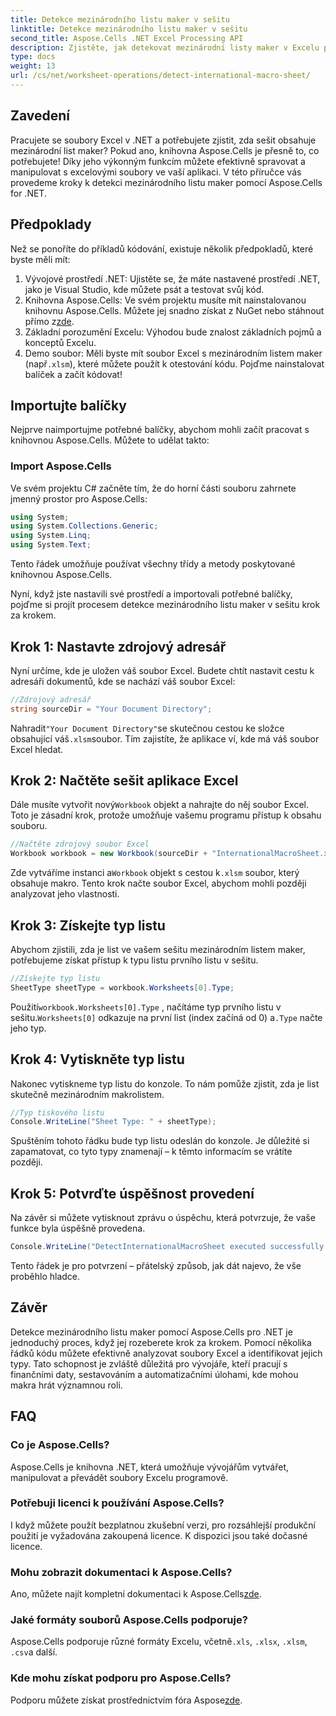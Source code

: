 ```yaml
---
title: Detekce mezinárodního listu maker v sešitu
linktitle: Detekce mezinárodního listu maker v sešitu
second_title: Aspose.Cells .NET Excel Processing API
description: Zjistěte, jak detekovat mezinárodní listy maker v Excelu pomocí Aspose.Cells for .NET s tímto podrobným průvodcem krok za krokem. Ideální pro vývojáře.
type: docs
weight: 13
url: /cs/net/worksheet-operations/detect-international-macro-sheet/
---
```

## Zavedení
Pracujete se soubory Excel v .NET a potřebujete zjistit, zda sešit obsahuje mezinárodní list maker? Pokud ano, knihovna Aspose.Cells je přesně to, co potřebujete! Díky jeho výkonným funkcím můžete efektivně spravovat a manipulovat s excelovými soubory ve vaší aplikaci. V této příručce vás provedeme kroky k detekci mezinárodního listu maker pomocí Aspose.Cells for .NET.
## Předpoklady
Než se ponoříte do příkladů kódování, existuje několik předpokladů, které byste měli mít:
1. Vývojové prostředí .NET: Ujistěte se, že máte nastavené prostředí .NET, jako je Visual Studio, kde můžete psát a testovat svůj kód.
2.  Knihovna Aspose.Cells: Ve svém projektu musíte mít nainstalovanou knihovnu Aspose.Cells. Můžete jej snadno získat z NuGet nebo stáhnout přímo z[zde](https://releases.aspose.com/cells/net/).
3. Základní porozumění Excelu: Výhodou bude znalost základních pojmů a konceptů Excelu.
4.  Demo soubor: Měli byste mít soubor Excel s mezinárodním listem maker (např`.xlsm`), které můžete použít k otestování kódu.
Pojďme nainstalovat balíček a začít kódovat!
## Importujte balíčky
Nejprve naimportujme potřebné balíčky, abychom mohli začít pracovat s knihovnou Aspose.Cells. Můžete to udělat takto:
### Import Aspose.Cells
Ve svém projektu C# začněte tím, že do horní části souboru zahrnete jmenný prostor pro Aspose.Cells:
```csharp
using System;
using System.Collections.Generic;
using System.Linq;
using System.Text;
```
Tento řádek umožňuje používat všechny třídy a metody poskytované knihovnou Aspose.Cells.

Nyní, když jste nastavili své prostředí a importovali potřebné balíčky, pojďme si projít procesem detekce mezinárodního listu maker v sešitu krok za krokem.
## Krok 1: Nastavte zdrojový adresář
Nyní určíme, kde je uložen váš soubor Excel. Budete chtít nastavit cestu k adresáři dokumentů, kde se nachází váš soubor Excel:
```csharp
//Zdrojový adresář
string sourceDir = "Your Document Directory";
```
 Nahradit`"Your Document Directory"`se skutečnou cestou ke složce obsahující váš`.xlsm`soubor. Tím zajistíte, že aplikace ví, kde má váš soubor Excel hledat.
## Krok 2: Načtěte sešit aplikace Excel
 Dále musíte vytvořit nový`Workbook` objekt a nahrajte do něj soubor Excel. Toto je zásadní krok, protože umožňuje vašemu programu přístup k obsahu souboru.
```csharp
//Načtěte zdrojový soubor Excel
Workbook workbook = new Workbook(sourceDir + "InternationalMacroSheet.xlsm");
```
 Zde vytváříme instanci a`Workbook` objekt s cestou k`.xlsm` soubor, který obsahuje makro. Tento krok načte soubor Excel, abychom mohli později analyzovat jeho vlastnosti.
## Krok 3: Získejte typ listu
Abychom zjistili, zda je list ve vašem sešitu mezinárodním listem maker, potřebujeme získat přístup k typu listu prvního listu v sešitu.
```csharp
//Získejte typ listu
SheetType sheetType = workbook.Worksheets[0].Type;
```
 Použití`workbook.Worksheets[0].Type` , načítáme typ prvního listu v sešitu.`Worksheets[0]` odkazuje na první list (index začíná od 0) a`.Type` načte jeho typ.
## Krok 4: Vytiskněte typ listu
Nakonec vytiskneme typ listu do konzole. To nám pomůže zjistit, zda je list skutečně mezinárodním makrolistem.
```csharp
//Typ tiskového listu
Console.WriteLine("Sheet Type: " + sheetType);
```
Spuštěním tohoto řádku bude typ listu odeslán do konzole. Je důležité si zapamatovat, co tyto typy znamenají – k těmto informacím se vrátíte později.
## Krok 5: Potvrďte úspěšnost provedení
Na závěr si můžete vytisknout zprávu o úspěchu, která potvrzuje, že vaše funkce byla úspěšně provedena.
```csharp
Console.WriteLine("DetectInternationalMacroSheet executed successfully.");
```
Tento řádek je pro potvrzení – přátelský způsob, jak dát najevo, že vše proběhlo hladce.
## Závěr
Detekce mezinárodního listu maker pomocí Aspose.Cells pro .NET je jednoduchý proces, když jej rozeberete krok za krokem. Pomocí několika řádků kódu můžete efektivně analyzovat soubory Excel a identifikovat jejich typy. Tato schopnost je zvláště důležitá pro vývojáře, kteří pracují s finančními daty, sestavováním a automatizačními úlohami, kde mohou makra hrát významnou roli. 
## FAQ
### Co je Aspose.Cells?
Aspose.Cells je knihovna .NET, která umožňuje vývojářům vytvářet, manipulovat a převádět soubory Excelu programově.
### Potřebuji licenci k používání Aspose.Cells?
I když můžete použít bezplatnou zkušební verzi, pro rozsáhlejší produkční použití je vyžadována zakoupená licence. K dispozici jsou také dočasné licence.
### Mohu zobrazit dokumentaci k Aspose.Cells?
Ano, můžete najít kompletní dokumentaci k Aspose.Cells[zde](https://reference.aspose.com/cells/net/).
### Jaké formáty souborů Aspose.Cells podporuje?
 Aspose.Cells podporuje různé formáty Excelu, včetně`.xls`, `.xlsx`, `.xlsm`, `.csv`a další.
### Kde mohu získat podporu pro Aspose.Cells?
 Podporu můžete získat prostřednictvím fóra Aspose[zde](https://forum.aspose.com/c/cells/9).
